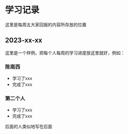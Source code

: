 # 学习记录

这里是每周五大家回报的内容所存放的位置

## 2023-xx-xx

这里是一个样例，把每个人每周的学习进度放这里就好，例如：

### 陈南西

- 学习了xxx
- 完成了xxx

### 第二个人

- 学习了xxx
- 完成了xxx

后面的人类似地写在后面
